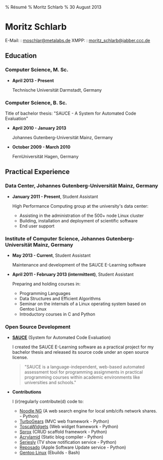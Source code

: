 % Résumé
% Moritz Schlarb
% 30 August 2013

Moritz Schlarb
==============

E-Mail:
:   <moschlar@metalabs.de>
XMPP:
:   [moritz_schlarb@jabber.ccc.de](xmpp:moritz_schlarb@jabber.ccc.de)
<!---
Address:
:   Portlandstr. 9, 55130 Mainz, Germany
--->
<!---
Mobile:
:   +49 151 27525200
--->

Education
---------

### Computer Science, M. Sc.

*   **April 2013 - Present**

    Technische Universität Darmstadt, Germany

### Computer Science, B. Sc.

Title of bachelor thesis: "SAUCE - A System for Automated Code Evaluation"

*   **April 2010 - January 2013**

    Johannes Gutenberg-Universität Mainz, Germany

*   **October 2009 - March 2010**

    FernUniversität Hagen, Germany

Practical Experience
---------------

### Data Center, Johannes Gutenberg-Universität Mainz, Germany

*   **January 2011 - Present**, Student Assistant

    High Performance Computing group at the university's data center:

    - Assisting in the administration of the 500+ node Linux cluster
    - Building, installation and deployment of scientific software
    - End user support

### Institute of Computer Science, Johannes Gutenberg-Universität Mainz, Germany

*   **May 2013 - Current**, Student Assistant

    Maintenance and development of the SAUCE E-Learning software

*   **April 2011 - February 2013 (intermittent)**, Student Assistant

    Preparing and holding courses in:

    - Programming Languages
    - Data Structures and Efficient Algorithms
    - Seminar on the internals of a Linux operating system based on Gentoo Linux
    - Introductory courses in C and Python

### Open Source Development

* **[SAUCE](https://github.com/moschlar/SAUCE)** (System for Automated Code Evaluation)

    I created the SAUCE E-Learning software as a practical project for my bachelor thesis and released its source code under an open source license.

    > "SAUCE is a language-independent, web-based automated assessment tool for programming assignments in practical programming courses within academic environments like universities and schools."

* **Contributions**

    I (ir)regularly contribute(d) code to:

    - [Noodle NG](https://code.google.com/p/noodle-ng/) (A web search engine for local smb/cifs network shares. - Python)
    - [TurboGears](http://turbogears.org/) (MVC web framework - Python)
    - [ToscaWidgets](http://toscawidgets.org/) (Web widget framework - Python)
    - [Sprox](https://bitbucket.org/percious/sprox/) (CRUD scaffold framework - Python)
    - [Acrylamid](http://posativ.org/acrylamid/) (Static blog compiler - Python)
    - [Seriesly](https://github.com/stefanw/seriesly) (TV show notification service - Python)
    - [Reposado](https://github.com/wdas/reposado) (Apple Software Update service - Python)
    - [Gentoo Linux](http://www.gentoo.org/) (Ebuilds - Bash)
